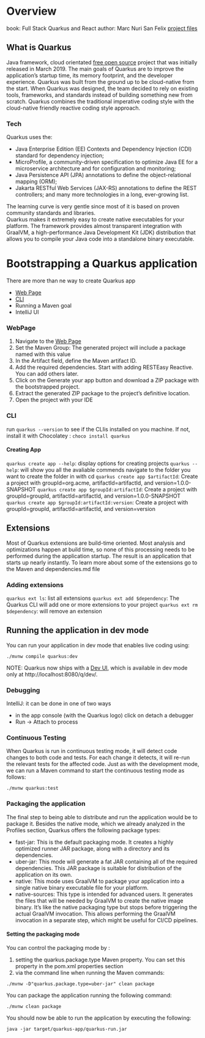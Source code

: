 
# Overview  
book: Full Stack Quarkus and React
author: Marc Nuri San Felix
[project files](https://github.com/PacktPublishing/Full-Stack-Quarkus-and-React)

## What is Quarkus
Java framework, cloud orientated [free open source](https://github.com/quarkiverse) project that was initially released in March 2019. The main goals of Quarkus are to improve the application’s startup time, its memory footprint, and the developer experience. Quarkus was built from the ground up to be cloud-native from the start. When Quarkus was designed, the team decided to rely on existing tools, frameworks, and standards instead of building something new from scratch. Quarkus combines the traditional imperative coding style with the cloud-native friendly reactive coding style approach. 

### Tech
Quarkus uses the:
- Java Enterprise Edition (EE) Contexts and Dependency Injection (CDI) standard for dependency injection; 
- MicroProfile, a community-driven specification to optimize Java EE for a microservice architecture and for configuration and monitoring;
- Java Persistence API (JPA) annotations to define the object-relational mapping (ORM); 
- Jakarta RESTful Web Services (JAX-RS) annotations to define the REST controllers; and many more technologies in a long, ever-growing list.

The learning curve is very gentle since most of it is based on proven community standards and libraries.\
Quarkus makes it extremely easy to create native executables for your platform. The framework provides almost transparent integration with GraalVM, a high-performance Java Development Kit (JDK) distribution that allows you to compile your Java code into a standalone binary executable.


# Bootstrapping a Quarkus application
There are more than ne way to create Quarkus app
+ [Web Page](https://code.quarkus.io/)
+ [CLI](https://quarkus.io/guides/cli-tooling)
+ Running a Maven goal
+ IntelliJ UI

### WebPage
1. Navigate to the [Web Page](https://code.quarkus.io/)
2. Set the Maven Group: The generated project will include a package named with this value 
3. In the Artifact field, define the Maven artifact ID. 
4. Add the required dependencies. Start with adding RESTEasy Reactive. You can add others later.
5. Click on the Generate your app button and download a ZIP package with the bootstrapped project.
6. Extract the generated ZIP package  to the project’s definitive location.
7. Open the project with your IDE

### CLI
run `quarkus --version` to see if the CLIis installed on you machine. If not, install it
with Chocolatey : ```choco install quarkus```


#### Creating App
`quarkus create app --help`: display options for creating projects
`quarkus --help`: will show you all the avaliable commends
navigate to the folder you want to create the folder in with cd
`quarkus create app $artifactId`: Create a project with groupId=org.acme, artifactId=artifactId, and version=1.0.0-SNAPSHOT
`quarkus create app $groupId:artifactId`: Create a project with groupId=groupId, artifactId=artifactId, and version=1.0.0-SNAPSHOT
`quarkus create app $groupId:artifactId:version`: Create a project with groupId=groupId, artifactId=artifactId, and version=version


## Extensions
Most of Quarkus extensions are build-time oriented. Most analysis and optimizations happen at build time, so none of this processing needs to be performed during the application startup. The result is an application that starts up nearly instantly.
To learn more about some of the extensions go to the Maven and dependencies.md file
### Adding extensions
`quarkus ext ls`: list all extensions
`quarkus ext add $dependency`: The Quarkus CLI will add  one or more extensions to your project
`quarkus ext rm $dependency`: will remove an extension


## Running the application in dev mode
You can run your application in dev mode that enables live coding using:
```
./mvnw compile quarkus:dev

```
NOTE: Quarkus now ships with a [Dev UI]( http://localhost:8080/q/dev/), which is available in dev mode only at http://localhost:8080/q/dev/.

### Debugging 
IntelliJ: it can be done in one of two ways
+ in the app console (with the Quarkus logo) click on detach a debugger 
+ Run -> Attach to process

### Continuous Testing
When Quarkus is run in continuous testing mode, it will detect code changes to both code and tests. For each change it detects, it will re-run the relevant tests for the affected code.
Just as with the development mode, we can run a Maven command to start the continuous testing mode as follows:
```
./mvnw quarkus:test
```
### Packaging the application

The final step to being able to distribute and run the application would be to package it.
Besides the native mode, which we already analyzed in the Profiles section, Quarkus offers the following package types:

+ fast-jar: This is the default packaging mode. It creates a highly optimized runner JAR package, along with a directory and its dependencies.
+ uber-jar: This mode will generate a fat JAR containing all of the required dependencies. This JAR package is suitable for distribution of the application on its own.
+ native: This mode uses GraalVM to package your application into a single native binary executable file for your platform.
+ native-sources: This type is intended for advanced users. It generates the files that will be needed by GraalVM to create the native image binary. It’s like the native packaging type but stops before triggering the actual GraalVM invocation. This allows performing the GraalVM invocation in a separate step, which might be useful for CI/CD pipelines.

#### Setting the packaging mode
You can control the packaging mode by : 
1. setting the quarkus.package.type Maven property. You can set this property in the pom.xml properties section 
2. via the command line when running the Maven commands:

```
./mvnw -D"quarkus.package.type=uber-jar" clean package
```

You can package the application running the following command:
```
./mvnw clean package
```
You should now be able to run the application by executing the following:
```
java -jar target/quarkus-app/quarkus-run.jar
```